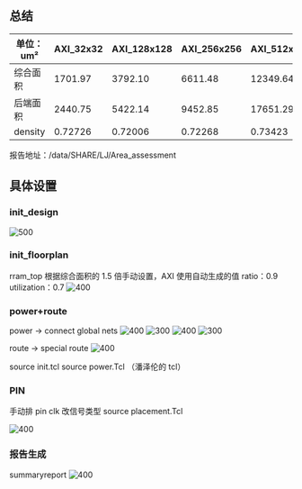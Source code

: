 ## 总结

| 单位：um² | AXI_32x32 | AXI_128x128 | AXI_256x256 | AXI_512x512 | rram_top  |
| --------- | --------- | ----------- | ----------- | ----------- | --------- |
| 综合面积  | 1701.97   | 3792.10     | 6611.48     | 12349.64    | 97073.40  |
| 后端面积  | 2440.75   | 5422.14     | 9452.85     | 17651.29    | 138021.20 |
| density  |0.72726 |     0.72006         | 0.72268           | 0.73423            |   0.80775        |

报告地址：/data/SHARE/LJ/Area_assessment

## 具体设置

### init_design

![500](https://raw.githubusercontent.com/acdefg/cdn/main/obsidian/20230920145143.png)

### init_floorplan
rram_top 根据综合面积的 1.5 倍手动设置，AXI 使用自动生成的值
ratio：0.9 utilization：0.7
![400](https://raw.githubusercontent.com/acdefg/cdn/main/obsidian/20230920145211.png)

### power+route
power -> connect global nets
![400](https://raw.githubusercontent.com/acdefg/cdn/main/obsidian/20230920145551.png)
![300](https://raw.githubusercontent.com/acdefg/cdn/main/obsidian/20230920145748.png)
![400](https://raw.githubusercontent.com/acdefg/cdn/main/obsidian/20230920145952.png)
![300](https://raw.githubusercontent.com/acdefg/cdn/main/obsidian/20230920150051.png)

route -> special route
![400](https://raw.githubusercontent.com/acdefg/cdn/main/obsidian/20230920150103.png)

source init.tcl
source power.Tcl
（潘泽伦的 tcl）
### PIN
手动排 pin
clk 改信号类型
source placement.Tcl

![400](https://raw.githubusercontent.com/acdefg/cdn/main/obsidian/20230920151510.png)

### 报告生成
summaryreport
![400](https://raw.githubusercontent.com/acdefg/cdn/main/obsidian/20230920151809.png)



